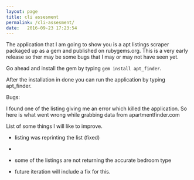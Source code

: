 ```yaml
---
layout: page
title: cli assesment
permalink: /cli-assesment/
date:   2016-09-23 17:23:54
---
```


The application that I am going to show you is a apt listings scraper packaged up as a gem and published on rubygems.org. This is a very early release so ther may be some bugs that I may or may not have seen yet. 

Go ahead and install the gem by typing `gem install apt_finder`.

After the installation in done you can run the application by typing apt_finder.

Bugs: 

I found one of the listing giving me an error which killed the application. So here is what went wrong while grabbing data from apartmentfinder.com 

List of some things I will like to improve.

- listing was reprinting the list (fixed)
- 



- some of the listings are not returning the accurate bedroom type
- future iteration will include a fix for this.


